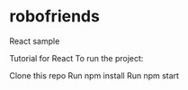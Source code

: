 # robofriends
React sample

Tutorial for React To run the project:

Clone this repo
Run npm install
Run npm start
